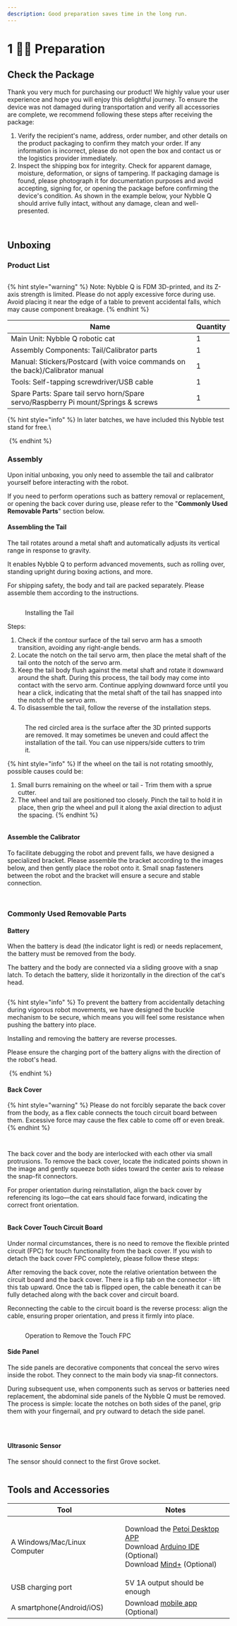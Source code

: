 ```yaml
---
description: Good preparation saves time in the long run.
---
```


# 1 🧘‍♂️ Preparation

## **Check the Package**

Thank you very much for purchasing our product! We highly value your user experience and hope you will enjoy this delightful journey. To ensure the device was not damaged during transportation and verify all accessories are complete, we recommend following these steps after receiving the package:

1. Verify the recipient's name, address, order number, and other details on the product packaging to confirm they match your order. If any information is incorrect, please do not open the box and contact us or the logistics provider immediately.
2. Inspect the shipping box for integrity. Check for apparent damage, moisture, deformation, or signs of tampering. If packaging damage is found, please photograph it for documentation purposes and avoid accepting, signing for, or opening the package before confirming the device's condition. As shown in the example below, your Nybble Q should arrive fully intact, without any damage, clean and well-presented.

<figure><img src=".gitbook/assets/image (32).png" alt=""><figcaption></figcaption></figure>

<figure><img src=".gitbook/assets/image (34).png" alt=""><figcaption></figcaption></figure>

## Unboxing

### Product List

<figure><img src=".gitbook/assets/Product list 01.png" alt=""><figcaption></figcaption></figure>

{% hint style="warning" %}
Note: Nybble Q is FDM 3D-printed, and its Z-axis strength is limited. Please do not apply excessive force during use. Avoid placing it near the edge of a table to prevent accidental falls, which may cause component breakage.
{% endhint %}

<table><thead><tr><th width="487.390625">Name</th><th>Quantity</th></tr></thead><tbody><tr><td>Main Unit: Nybble Q robotic cat</td><td>1</td></tr><tr><td>Assembly Components: Tail/Calibrator parts</td><td>1</td></tr><tr><td>Manual: Stickers/Postcard (with voice commands on the back)/Calibrator manual</td><td>1</td></tr><tr><td>Tools: Self-tapping screwdriver/USB cable</td><td>1</td></tr><tr><td>Spare Parts: Spare tail servo horn/Spare servo/Raspberry Pi mount/Springs &#x26; screws</td><td>1</td></tr></tbody></table>

{% hint style="info" %}
In later batches, we have included this Nybble test stand for free.\


<img src=".gitbook/assets/stand.png" alt="" data-size="original">
{% endhint %}

### Assembly

Upon initial unboxing, you only need to assemble the tail and calibrator yourself before interacting with the robot.

If you need to perform operations such as battery removal or replacement, or opening the back cover during use, please refer to the "**Commonly Used Removable Parts**" section below.

#### Assembling the Tail

The tail rotates around a metal shaft and automatically adjusts its vertical range in response to gravity.

It enables Nybble Q to perform advanced movements, such as rolling over, standing upright during boxing actions, and more.

For shipping safety, the body and tail are packed separately. Please assemble them according to the instructions.

<figure><img src=".gitbook/assets/尾巴安装.gif" alt=""><figcaption><p>Installing the Tail</p></figcaption></figure>

Steps:

1. Check if the contour surface of the tail servo arm has a smooth transition, avoiding any right-angle bends.
2. Locate the notch on the tail servo arm, then place the metal shaft of the tail onto the notch of the servo arm.
3. Keep the tail body flush against the metal shaft and rotate it downward around the shaft. During this process, the tail body may come into contact with the servo arm. Continue applying downward force until you hear a click, indicating that the metal shaft of the tail has snapped into the notch of the servo arm.
4. To disassemble the tail, follow the reverse of the installation steps.

<figure><img src=".gitbook/assets/image (39).png" alt=""><figcaption><p>The red circled area is the surface after the 3D printed supports are removed. It may sometimes be uneven and could affect the installation of the tail. You can use nippers/side cutters to trim it.</p></figcaption></figure>

{% hint style="info" %}
If the wheel on the tail is not rotating smoothly, possible causes could be:

1. Small burrs remaining on the wheel or tail - Trim them with a sprue cutter.
2. The wheel and tail are positioned too closely. Pinch the tail to hold it in place, then grip the wheel and pull it along the axial direction to adjust the spacing.
{% endhint %}

<figure><img src=".gitbook/assets/image (20).png" alt=""><figcaption></figcaption></figure>

#### Assemble the Calibrator

To facilitate debugging the robot and prevent falls, we have designed a specialized bracket. Please assemble the bracket according to the images below, and then gently place the robot onto it. Small snap fasteners between the robot and the bracket will ensure a secure and stable connection.

<figure><img src=".gitbook/assets/image (21).png" alt=""><figcaption></figcaption></figure>

<figure><img src=".gitbook/assets/image (23).png" alt=""><figcaption></figcaption></figure>

### Commonly Used Removable Parts

#### **Battery**

When the battery is dead (the indicator light is red) or needs replacement, the battery must be removed from the body.

The battery and the body are connected via a sliding groove with a snap latch. To detach the battery, slide it horizontally in the direction of the cat's head.

<figure><img src=".gitbook/assets/spaces_sH8LElvsjsHIa2uNVZzo_uploads_LFk7PL2TQ2PDHn6BD0XU_ 拆下电池.webp" alt=""><figcaption></figcaption></figure>

{% hint style="info" %}
To prevent the battery from accidentally detaching during vigorous robot movements, we have designed the buckle mechanism to be secure, which means you will feel some resistance when pushing the battery into place.

Installing and removing the battery are reverse processes.

Please ensure the charging port of the battery aligns with the direction of the robot's head.

<img src=".gitbook/assets/image (9).png" alt="" data-size="original">
{% endhint %}

#### **Back Cover**

{% hint style="warning" %}
Please do not forcibly separate the back cover from the body, as a flex cable connects the touch circuit board between them. Excessive force may cause the flex cable to come off or even break.
{% endhint %}

<figure><img src=".gitbook/assets/image (11).png" alt=""><figcaption></figcaption></figure>

<figure><img src=".gitbook/assets/image (12).png" alt=""><figcaption></figcaption></figure>

The back cover and the body are interlocked with each other via small protrusions. To remove the back cover, locate the indicated points shown in the image and gently squeeze both sides toward the center axis to release the snap-fit connectors.

For proper orientation during reinstallation, align the back cover by referencing its logo—the cat ears should face forward, indicating the correct front orientation.

<figure><img src=".gitbook/assets/image (13).png" alt=""><figcaption></figcaption></figure>

#### **Back Cover Touch Circuit Board**

Under normal circumstances, there is no need to remove the flexible printed circuit (FPC) for touch functionality from the back cover. If you wish to detach the back cover FPC completely, please follow these steps:

After removing the back cover, note the relative orientation between the circuit board and the back cover. There is a flip tab on the connector - lift this tab upward. Once the tab is flipped open, the cable beneath it can be fully detached along with the back cover and circuit board.

Reconnecting the cable to the circuit board is the reverse process: align the cable, ensuring proper orientation, and press it firmly into place.

<figure><img src=".gitbook/assets/image (14).png" alt=""><figcaption><p>Operation to Remove the Touch FPC</p></figcaption></figure>

#### **Side Panel**

The side panels are decorative components that conceal the servo wires inside the robot. They connect to the main body via snap-fit connectors.

During subsequent use, when components such as servos or batteries need replacement, the abdominal side panels of the Nybble Q must be removed. The process is simple: locate the notches on both sides of the panel, grip them with your fingernail, and pry outward to detach the side panel.

<figure><img src=".gitbook/assets/image (15).png" alt=""><figcaption></figcaption></figure>

<figure><img src=".gitbook/assets/image (16).png" alt=""><figcaption></figcaption></figure>

<figure><img src=".gitbook/assets/image (17).png" alt=""><figcaption></figcaption></figure>

#### Ultrasonic Sensor

The sensor should connect to the first Grove socket.

<figure><img src=".gitbook/assets/groveUltrasonic.jpg" alt=""><figcaption></figcaption></figure>

## Tools and Accessories

| Tool                         | Notes                                                                                                                                                                                                                                                                                                 |
| ---------------------------- | ----------------------------------------------------------------------------------------------------------------------------------------------------------------------------------------------------------------------------------------------------------------------------------------------------- |
| A Windows/Mac/Linux Computer | <p>Download the <a href="https://docs.petoi.com/desktop-app/introduction">Petoi Desktop APP</a><br>Download <a href="https://www.arduino.cc/en/software">Arduino IDE</a> (Optional)<br>Download <a href="https://docs.petoi.com/block-based-programming/petoi-coding-blocks">Mind+</a> (Optional)</p> |
| USB charging port            | 5V 1A output should be enough                                                                                                                                                                                                                                                                         |
| A smartphone(Android/iOS)    | Download [mobile app](https://docs.petoi.com/mobile-app/app-guide) (Optional)                                                                                                                                                                                                                         |
